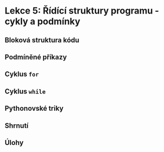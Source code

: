 # Lekce 5: Řídící struktury programu - cykly a podmínky

## Bloková struktura kódu

## Podmíněné příkazy

## Cyklus `for`

## Cyklus `while`

## Pythonovské triky

## Shrnutí

## Úlohy


